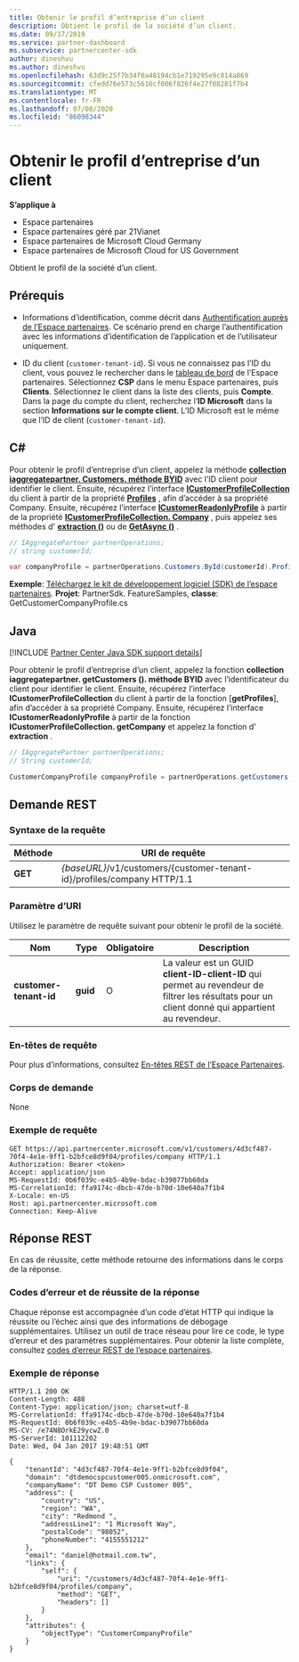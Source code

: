 ```yaml
---
title: Obtenir le profil d’entreprise d’un client
description: Obtient le profil de la société d’un client.
ms.date: 09/17/2019
ms.service: partner-dashboard
ms.subservice: partnercenter-sdk
author: dineshvu
ms.author: dineshvu
ms.openlocfilehash: 63d9c25f7b34f0a48194cb1e719295e9c814a869
ms.sourcegitcommit: cfedd76e573c5616cf006f826f4e27f08281f7b4
ms.translationtype: MT
ms.contentlocale: fr-FR
ms.lasthandoff: 07/08/2020
ms.locfileid: "86098344"
---
```

# <a name="get-a-customers-company-profile"></a>Obtenir le profil d’entreprise d’un client

**S’applique à**

- Espace partenaires
- Espace partenaires géré par 21Vianet
- Espace partenaires de Microsoft Cloud Germany
- Espace partenaires de Microsoft Cloud for US Government

Obtient le profil de la société d’un client.

## <a name="prerequisites"></a>Prérequis

- Informations d’identification, comme décrit dans [Authentification auprès de l’Espace partenaires](partner-center-authentication.md). Ce scénario prend en charge l’authentification avec les informations d’identification de l’application et de l’utilisateur uniquement.

- ID du client (`customer-tenant-id`). Si vous ne connaissez pas l’ID du client, vous pouvez le rechercher dans le [tableau de bord](https://partner.microsoft.com/dashboard) de l’Espace partenaires. Sélectionnez **CSP** dans le menu Espace partenaires, puis **Clients**. Sélectionnez le client dans la liste des clients, puis **Compte**. Dans la page du compte du client, recherchez l’**ID Microsoft** dans la section **Informations sur le compte client**. L’ID Microsoft est le même que l’ID de client (`customer-tenant-id`).

## <a name="c"></a>C\#

Pour obtenir le profil d’entreprise d’un client, appelez la méthode [**collection iaggregatepartner. Customers. méthode BYID**](https://docs.microsoft.com/dotnet/api/microsoft.store.partnercenter.customers.icustomercollection.byid) avec l’ID client pour identifier le client. Ensuite, récupérez l’interface [**ICustomerProfileCollection**](https://docs.microsoft.com/dotnet/api/microsoft.store.partnercenter.customers.profiles.icustomerprofilecollection) du client à partir de la propriété [**Profiles**](https://docs.microsoft.com/dotnet/api/microsoft.store.partnercenter.customers.icustomer.profiles) , afin d’accéder à sa propriété Company. Ensuite, récupérez l’interface [**ICustomerReadonlyProfile**](https://docs.microsoft.com/dotnet/api/microsoft.store.partnercenter.customers.profiles.icustomerreadonlyprofile-1) à partir de la propriété [**ICustomerProfileCollection. Company**](https://docs.microsoft.com/dotnet/api/microsoft.store.partnercenter.customers.profiles.icustomerprofilecollection.company) , puis appelez ses méthodes d' [**extraction ()**](https://docs.microsoft.com/dotnet/api/microsoft.store.partnercenter.customers.profiles.icustomerreadonlyprofile-1.get) ou de [**GetAsync ()**](https://docs.microsoft.com/dotnet/api/microsoft.store.partnercenter.customers.profiles.icustomerreadonlyprofile-1.getasync) .

``` csharp
// IAggregatePartner partnerOperations;
// string customerId;

var companyProfile = partnerOperations.Customers.ById(customerId).Profiles.Company.Get();
```

**Exemple**: [Téléchargez le kit de développement logiciel (SDK) de l’espace partenaires](https://go.microsoft.com/fwlink/p/?LinkId=746681). **Projet**: PartnerSdk. FeatureSamples, **classe**: GetCustomerCompanyProfile.cs

## <a name="java"></a>Java

[!INCLUDE [Partner Center Java SDK support details](../includes/java-sdk-support.md)]

Pour obtenir le profil d’entreprise d’un client, appelez la fonction **collection iaggregatepartner. getCustomers (). méthode BYID** avec l’identificateur du client pour identifier le client. Ensuite, récupérez l’interface **ICustomerProfileCollection** du client à partir de la fonction [**getProfiles**], afin d’accéder à sa propriété Company. Ensuite, récupérez l’interface **ICustomerReadonlyProfile** à partir de la fonction **ICustomerProfileCollection. getCompany** et appelez la fonction d' **extraction** .

```java
// IAggregatePartner partnerOperations;
// String customerId;

CustomerCompanyProfile companyProfile = partnerOperations.getCustomers().byId(customerId).getProfiles().getCompany().get();
```

## <a name="rest-request"></a>Demande REST

### <a name="request-syntax"></a>Syntaxe de la requête

| Méthode  | URI de requête                                                             |
|---------|-------------------------------------------------------------------------|
| **GET** | *{baseURL}*/v1/customers/{customer-tenant-id}/profiles/company HTTP/1.1 |

### <a name="uri-parameter"></a>Paramètre d’URI

Utilisez le paramètre de requête suivant pour obtenir le profil de la société.

| Nom                   | Type     | Obligatoire | Description                                                                                                                                            |
|------------------------|----------|----------|--------------------------------------------------------------------------------------------------------------------------------------------------------|
| **customer-tenant-id** | **guid** | O        | La valeur est un GUID **client-ID-client-ID** qui permet au revendeur de filtrer les résultats pour un client donné qui appartient au revendeur. |

### <a name="request-headers"></a>En-têtes de requête

Pour plus d’informations, consultez [En-têtes REST de l’Espace Partenaires](headers.md).

### <a name="request-body"></a>Corps de demande

None

### <a name="request-example"></a>Exemple de requête

```http
GET https://api.partnercenter.microsoft.com/v1/customers/4d3cf487-70f4-4e1e-9ff1-b2bfce8d9f04/profiles/company HTTP/1.1
Authorization: Bearer <token>
Accept: application/json
MS-RequestId: 0b6f039c-e4b5-4b9e-bdac-b39077bb60da
MS-CorrelationId: ffa9174c-dbcb-47de-b70d-10e640a7f1b4
X-Locale: en-US
Host: api.partnercenter.microsoft.com
Connection: Keep-Alive
```

## <a name="rest-response"></a>Réponse REST

En cas de réussite, cette méthode retourne des informations dans le corps de la réponse.

### <a name="response-success-and-error-codes"></a>Codes d’erreur et de réussite de la réponse

Chaque réponse est accompagnée d’un code d’état HTTP qui indique la réussite ou l’échec ainsi que des informations de débogage supplémentaires. Utilisez un outil de trace réseau pour lire ce code, le type d’erreur et des paramètres supplémentaires. Pour obtenir la liste complète, consultez [codes d’erreur REST de l’espace partenaires](error-codes.md).

### <a name="response-example"></a>Exemple de réponse

```http
HTTP/1.1 200 OK
Content-Length: 488
Content-Type: application/json; charset=utf-8
MS-CorrelationId: ffa9174c-dbcb-47de-b70d-10e640a7f1b4
MS-RequestId: 0b6f039c-e4b5-4b9e-bdac-b39077bb60da
MS-CV: /e74N8OrkE29ycwZ.0
MS-ServerId: 101112202
Date: Wed, 04 Jan 2017 19:48:51 GMT

{
    "tenantId": "4d3cf487-70f4-4e1e-9ff1-b2bfce8d9f04",
    "domain": "dtdemocspcustomer005.onmicrosoft.com",
    "companyName": "DT Demo CSP Customer 005",
    "address": {
        "country": "US",
        "region": "WA",
        "city": "Redmond ",
        "addressLine1": "1 Microsoft Way",
        "postalCode": "98052",
        "phoneNumber": "4155551212"
    },
    "email": "daniel@hotmail.com.tw",
    "links": {
        "self": {
            "uri": "/customers/4d3cf487-70f4-4e1e-9ff1-b2bfce8d9f04/profiles/company",
            "method": "GET",
            "headers": []
        }
    },
    "attributes": {
        "objectType": "CustomerCompanyProfile"
    }
}
```
